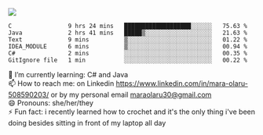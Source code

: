 

 <img align="center" src="https://github-readme-stats.vercel.app/api?username=MaraxD&theme=github_dark&show_icons=true&count_private=true"/>
 <br/>

<!--START_SECTION:waka-->

```text
C                9 hrs 24 mins   ███████████████████░░░░░░   75.63 %
Java             2 hrs 41 mins   █████▒░░░░░░░░░░░░░░░░░░░   21.63 %
Text             9 mins          ▒░░░░░░░░░░░░░░░░░░░░░░░░   01.22 %
IDEA_MODULE      6 mins          ▒░░░░░░░░░░░░░░░░░░░░░░░░   00.94 %
C#               2 mins          ░░░░░░░░░░░░░░░░░░░░░░░░░   00.35 %
GitIgnore file   1 min           ░░░░░░░░░░░░░░░░░░░░░░░░░   00.22 %
```

<!--END_SECTION:waka-->
<!--[![willianrod's wakatime stats](https://github-readme-stats.vercel.app/api/wakatime?username=MaraxD)](https://github.com/anuraghazra/github-readme-stats)-->

🌱 I’m currently learning: C# and Java <br/>
📫 How to reach me: on Linkedin https://www.linkedin.com/in/mara-olaru-508590203/ or by my personal email maraolaru30@gmail.com <br/>
😄 Pronouns: she/her/they <br/>
⚡ Fun fact: i recently learned how to crochet and it's the only thing i've been doing besides sitting in front of my laptop all day <br/>
 
